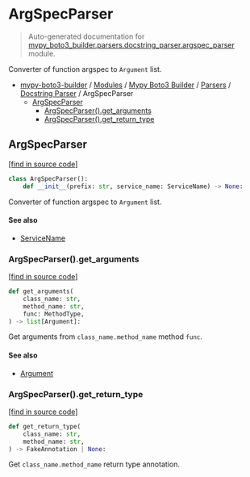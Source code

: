 # ArgSpecParser

> Auto-generated documentation for [mypy_boto3_builder.parsers.docstring_parser.argspec_parser](https://github.com/vemel/mypy_boto3_builder/blob/master/mypy_boto3_builder/parsers/docstring_parser/argspec_parser.py) module.

Converter of function argspec to `Argument` list.

- [mypy-boto3-builder](../../../README.md#mypy_boto3_builder) / [Modules](../../../MODULES.md#mypy-boto3-builder-modules) / [Mypy Boto3 Builder](../../index.md#mypy-boto3-builder) / [Parsers](../index.md#parsers) / [Docstring Parser](index.md#docstring-parser) / ArgSpecParser
    - [ArgSpecParser](#argspecparser)
        - [ArgSpecParser().get_arguments](#argspecparserget_arguments)
        - [ArgSpecParser().get_return_type](#argspecparserget_return_type)

## ArgSpecParser

[[find in source code]](https://github.com/vemel/mypy_boto3_builder/blob/master/mypy_boto3_builder/parsers/docstring_parser/argspec_parser.py#L16)

```python
class ArgSpecParser():
    def __init__(prefix: str, service_name: ServiceName) -> None:
```

Converter of function argspec to `Argument` list.

#### See also

- [ServiceName](../../service_name.md#servicename)

### ArgSpecParser().get_arguments

[[find in source code]](https://github.com/vemel/mypy_boto3_builder/blob/master/mypy_boto3_builder/parsers/docstring_parser/argspec_parser.py#L59)

```python
def get_arguments(
    class_name: str,
    method_name: str,
    func: MethodType,
) -> list[Argument]:
```

Get arguments from `class_name.method_name` method `func`.

#### See also

- [Argument](../../structures/argument.md#argument)

### ArgSpecParser().get_return_type

[[find in source code]](https://github.com/vemel/mypy_boto3_builder/blob/master/mypy_boto3_builder/parsers/docstring_parser/argspec_parser.py#L77)

```python
def get_return_type(
    class_name: str,
    method_name: str,
) -> FakeAnnotation | None:
```

Get `class_name.method_name` return type annotation.
